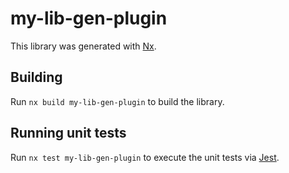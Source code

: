 # my-lib-gen-plugin

This library was generated with [Nx](https://nx.dev).

## Building

Run `nx build my-lib-gen-plugin` to build the library.

## Running unit tests

Run `nx test my-lib-gen-plugin` to execute the unit tests via [Jest](https://jestjs.io).
